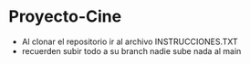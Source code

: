 # Proyecto-Cine

- Al clonar el repositorio ir al archivo INSTRUCCIONES.TXT 
- recuerden subir todo a su branch nadie sube nada al main
